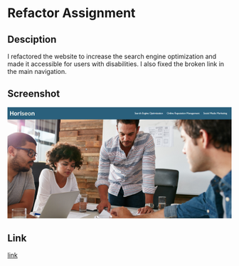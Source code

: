 # Refactor Assignment

## Desciption
I refactored the website to increase the search engine optimization and made it accessible for users with disabilities. I also fixed the broken link in the main navigation.

## Screenshot
![screenshot](./assets/images/Screenshot.png)

## Link
[link](https://haleybrokaw.github.io/code-refactor/)
